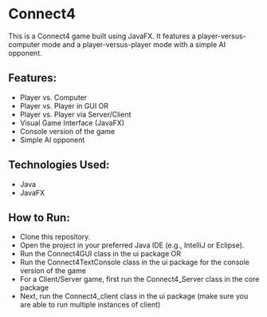 # Connect4

This is a Connect4 game built using JavaFX. It features a player-versus-computer mode and a player-versus-player mode with a simple AI opponent.

## Features:
- Player vs. Computer
- Player vs. Player in GUI OR
- Player vs. Player via Server/Client
- Visual Game Interface (JavaFX)
- Console version of the game
- Simple AI opponent

## Technologies Used:
- Java
- JavaFX

## How to Run:
- Clone this repository.
- Open the project in your preferred Java IDE (e.g., IntelliJ or Eclipse).
- Run the Connect4GUI class in the ui package OR
- Run the Connect4TextConsole class in the ui package for the console version of the game
- For a Client/Server game, first run the Connect4_Server class in the core package
- Next, run the Connect4_client class in the ui package (make sure you are able to run multiple instances of client) 
